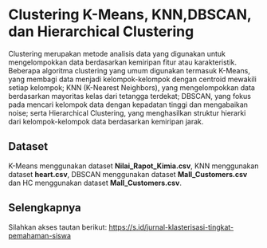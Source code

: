 # Clustering K-Means, KNN,DBSCAN,  dan Hierarchical Clustering
Clustering merupakan metode analisis data yang digunakan untuk mengelompokkan data berdasarkan kemiripan fitur atau karakteristik. Beberapa algoritma clustering yang umum digunakan termasuk K-Means, yang membagi data menjadi kelompok-kelompok dengan centroid mewakili setiap kelompok; KNN (K-Nearest Neighbors), yang mengelompokkan data berdasarkan mayoritas kelas dari tetangga terdekat; DBSCAN, yang fokus pada mencari kelompok data dengan kepadatan tinggi dan mengabaikan noise; serta Hierarchical Clustering, yang menghasilkan struktur hierarki dari kelompok-kelompok data berdasarkan kemiripan jarak.

## Dataset
K-Means menggunakan dataset **Nilai_Rapot_Kimia.csv**, KNN menggunakan dataset **heart.csv**, DBSCAN menggunakan dataset **Mall_Customers.csv**  dan HC menggunakan dataset **Mall_Customers.csv**.

## Selengkapnya
Silahkan akses tautan berikut: https://s.id/jurnal-klasterisasi-tingkat-pemahaman-siswa
